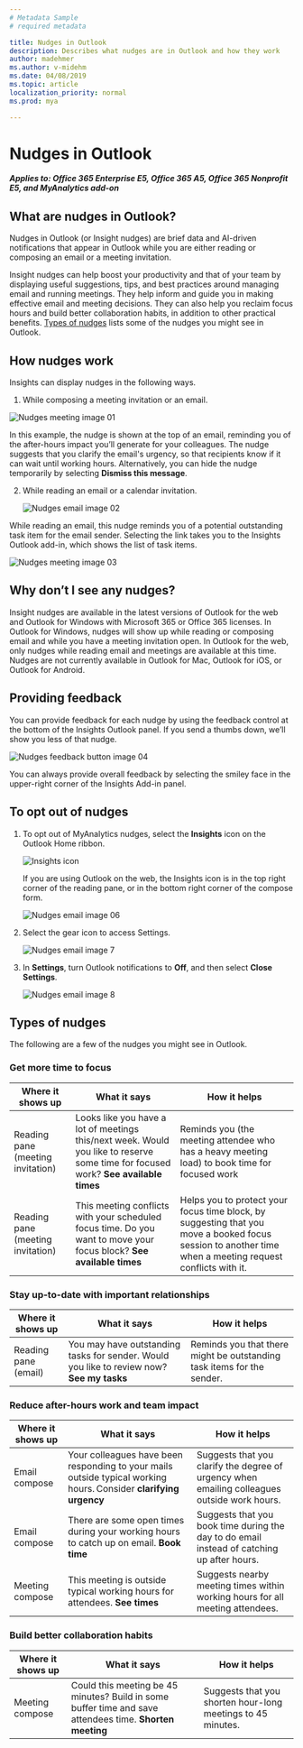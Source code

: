 ```yaml
---
# Metadata Sample
# required metadata

title: Nudges in Outlook
description: Describes what nudges are in Outlook and how they work
author: madehmer
ms.author: v-midehm
ms.date: 04/08/2019
ms.topic: article
localization_priority: normal 
ms.prod: mya

---
```


# Nudges in Outlook

**_Applies to: Office 365 Enterprise E5, Office 365 A5, Office 365 Nonprofit E5, and MyAnalytics add-on_**

## What are nudges in Outlook?

Nudges in Outlook (or Insight nudges) are brief data and AI-driven notifications that appear in Outlook while you are either reading or composing an email or a meeting invitation.  

Insight nudges can help boost your productivity and that of your team by displaying useful suggestions, tips, and best practices around managing email and running meetings. They help inform and guide you in making effective email and meeting decisions. They can also help you reclaim focus hours and build better collaboration habits, in addition to other practical benefits. [Types of nudges](#types-of-nudges) lists some of the nudges you might see in Outlook.

## How nudges work

Insights can display nudges in the following ways.

1. While composing a meeting invitation or an email.

 ![Nudges meeting image 01](../../Images/mya/use/nudges-meeting-01.png)

 In this example, the nudge is shown at the top of an email, reminding you of the after-hours impact you’ll generate for your colleagues. The nudge suggests that you clarify the email's urgency, so that recipients know if it can wait until working hours. Alternatively, you can hide the nudge temporarily by selecting **Dismiss this message**.

2. While reading an email or a calendar invitation.

   ![Nudges email image 02](../../Images/mya/use/nudges-email-02.png)

While reading an email, this nudge reminds you of a potential outstanding task item for the email sender. Selecting the link takes you to the Insights Outlook add-in, which shows the list of task items.
 
![Nudges meeting image 03](../../Images/mya/use/nudges-meeting-summary_03.png)

## Why don’t I see any nudges?

Insight nudges are available in the latest versions of Outlook for the web and Outlook for Windows with Microsoft 365 or Office 365 licenses. In Outlook for Windows, nudges will show up while reading or composing email and while you have a meeting invitation open. In Outlook for the web, only nudges while reading email and meetings are available at this time. Nudges are not currently available in Outlook for Mac, Outlook for iOS, or Outlook for Android.

## Providing feedback

You can provide feedback for each nudge by using the feedback control at the bottom of the Insights Outlook panel. If you send a thumbs down, we’ll show you less of that nudge.

   ![Nudges feedback button image 04](../../Images/mya/use/nudges-feedback-04.png)

You can always provide overall feedback by selecting the smiley face in the upper-right corner of the Insights Add-in panel.

## To opt out of nudges

1. To opt out of MyAnalytics nudges, select the **Insights** icon on the Outlook Home ribbon.

      ![Insights icon](../../Images/mya/use/insights-icon.png)

      If you are using Outlook on the web, the Insights icon is in the top right corner of the reading pane, or in the bottom right corner of the compose form.

     ![Nudges email image 06](../../Images/mya/use/nudges-reply-all-06.png)

2. Select the gear icon to access Settings.

   ![Nudges email image 7](../../Images/mya/use/nudges-email-07.png)

3. In **Settings**, turn Outlook notifications to **Off**, and then select **Close Settings**.


    ![Nudges email image 8](../../Images/mya/use/nudges-email-08.png)


## Types of nudges

The following are a few of the nudges you might see in Outlook.

### Get more time to focus

| Where it shows up  | What it says | How it helps  |
|------|-------|---------|
|Reading pane (meeting invitation)|Looks like you have a lot of meetings this/next week. Would you like to reserve some time for focused work? **See available times**|Reminds you (the meeting attendee who has a heavy meeting load) to book time for focused work|
|Reading pane (meeting invitation)|This meeting conflicts with your scheduled focus time. Do you want to move your focus block? **See available times**|Helps you to protect your focus time block, by suggesting that you move a booked focus session to another time when a meeting request conflicts with it.|

### Stay up-to-date with important relationships

| Where it shows up | What it says | How it helps |
|------|-------|---------|
| Reading pane (email) | You may have outstanding tasks for sender. Would you like to review now? **See my tasks** | Reminds you that there might be outstanding task items for the sender. |

### Reduce after-hours work and team impact

| Where it shows up  | What it says | How it helps |
|------|-------|---------|
|Email compose | Your colleagues have been responding to your mails outside typical working hours. Consider **clarifying urgency** |Suggests that you clarify the degree of urgency when emailing colleagues outside work hours. |
|Email compose | There are some open times during your working hours to catch up on email. **Book time** | Suggests that you book time during the day to do email instead of catching up after hours. |
|Meeting compose | This meeting is outside typical working hours for attendees. **See times** | Suggests nearby meeting times within working hours for all meeting attendees. |

### Build better collaboration habits

| Where it shows up  | What it says | How it helps |
|------|-------|---------|
|Meeting compose | Could this meeting be 45 minutes? Build in some buffer time and save attendees time. **Shorten meeting** |Suggests that you shorten hour-long meetings to 45 minutes. |
